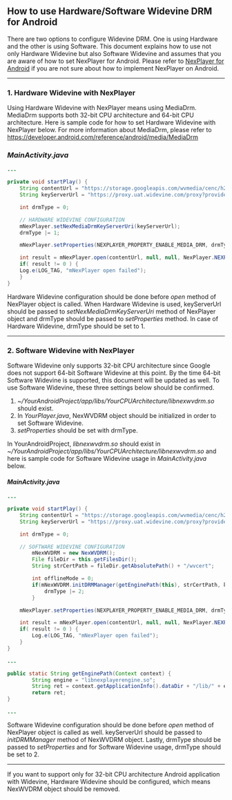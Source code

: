 ## How to use Hardware/Software Widevine DRM for Android

There are two options to configure Widevine DRM. One is using Hardware and the other is using Software.
This document explains how to use not only Hardware Widevine but also Software Widevine and assumes that you are aware of how to set NexPlayer for Android.
Please refer to [NexPlayer for Android](https://github.com/NexPlayerSDK/NexPlayer_Android) if you are not sure about how to implement NexPlayer on Android.

***
### 1. Hardware Widevine with NexPlayer
Using Hardware Widevine with NexPlayer means using MediaDrm. MediaDrm supports both 32-bit CPU architecture and 64-bit CPU architecture. Here is sample code for how to set Hardware Widevine with NexPlayer below. For more information about MediaDrm, please refer to https://developer.android.com/reference/android/media/MediaDrm

### _MainActivity.java_
```java
...

private void startPlay() {
	String contentUrl = "https://storage.googleapis.com/wvmedia/cenc/h264/tears/tears.mpd";
	String keyServerUrl = "https://proxy.uat.widevine.com/proxy?provider=widevine_test";

	int drmType = 0;

	// HARDWARE WIDEVINE CONFIGURATION
	mNexPlayer.setNexMediaDrmKeyServerUri(keyServerUrl);
	drmType |= 1;

	mNexPlayer.setProperties(NEXPLAYER_PROPERTY_ENABLE_MEDIA_DRM, drmType);

	int result = mNexPlayer.open(contentUrl, null, null, NexPlayer.NEXPLAYER_SOURCE_TYPE_STREAMING, NexPlayer.NEXPLAYER_TRANSPORT_TYPE_TCP);
	if( result != 0 ) {
	Log.e(LOG_TAG, "mNexPlayer open failed");
	}
}
```

Hardware Widevine configuration should be done before _open_ method of NexPlayer object is called.
When Hardware Widevine is used, keyServerUrl should be passed to _setNexMediaDrmKeyServerUri_ method of NexPlayer object and drmType should be passed to _setProperties_ method. In case of Hardware Widevine, drmType should be set to 1.

***
### 2. Software Widevine with NexPlayer

Software Widevine only supports 32-bit CPU architecture since Google does not support 64-bit Software Widevine at this point. By the time 64-bit Software Widevine is supported, this document will be updated as well. To use Software Widevine, these three settings below should be confirmed.
1. _~/YourAndroidProject/app/libs/YourCPUArchitecture/libnexwvdrm.so_ should exist.
2. In _YourPlayer.java_, NexWVDRM object should be initialized in order to set Software Widevine.
3. _setProperties_ should be set with drmType.

In YourAndroidProject, _libnexwvdrm.so_ should exist in _~/YourAndroidProject/app/libs/YourCPUArchitecture/libnexwvdrm.so_ and here is sample code for Software Widevine usage in _MainActivity.java_ below.
#### _MainActivity.java_
```java
...

private void startPlay() {
	String contentUrl = "https://storage.googleapis.com/wvmedia/cenc/h264/tears/tears.mpd";
	String keyServerUrl = "https://proxy.uat.widevine.com/proxy?provider=widevine_test";

	int drmType = 0;

	// SOFTWARE WIDEVINE CONFIGURATION
        mNexWVDRM = new NexWVDRM();
        File fileDir = this.getFilesDir();
        String strCertPath = fileDir.getAbsolutePath() + "/wvcert";

        int offlineMode = 0;
        if(mNexWVDRM.initDRMManager(getEnginePath(this), strCertPath, keyServerUrl, offlineMode) == 0) {
            drmType |= 2;
        }

	mNexPlayer.setProperties(NEXPLAYER_PROPERTY_ENABLE_MEDIA_DRM, drmType);

	int result = mNexPlayer.open(contentUrl, null, null, NexPlayer.NEXPLAYER_SOURCE_TYPE_STREAMING, NexPlayer.NEXPLAYER_TRANSPORT_TYPE_TCP);
	if( result != 0 ) {
		Log.e(LOG_TAG, "mNexPlayer open failed");
	}
}

...

public static String getEnginePath(Context context) {
        String engine = "libnexplayerengine.so";
        String ret = context.getApplicationInfo().dataDir + "/lib/" + engine;
        return ret;
}

...

```
Software Widevine configuration should be done before _open_ method of NexPlayer object is called as well.
keyServerUrl should be passed to _initDRMManager_ method of NexWVDRM object. Lastly, drmType should be passed to _setProperties_ and for Software Widevine usage, drmType should be set to 2.
***

If you want to support only for 32-bit CPU architecture Android application with Widevine, Hardware Widevine should be configured, which means NexWVDRM object should be removed.
